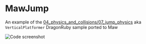 # MawJump

An example of the [04_physics_and_collisions/07_jump_physics](https://github.com/DragonRuby/dragonruby-game-toolkit-contrib/blob/master/samples/04_physics_and_collisions/07_jump_physics/app/main.rb) aka `VerticalPlatformer` DragonRuby sample ported to Maw

![Code screenshot](https://raw.githubusercontent.com/togetherbeer/MawJump/main/game.rb.png)
